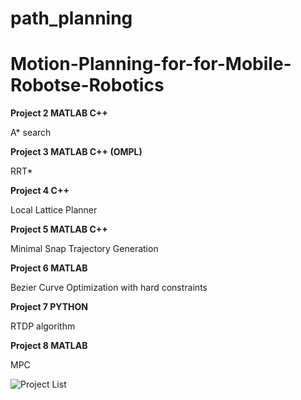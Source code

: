 # path_planning
# Motion-Planning-for-for-Mobile-Robotse-Robotics

**Project 2	MATLAB	C++**

A* search

	 
**Project 3	MATLAB	C++ (OMPL)**

RRT*	 	 



**Project 4	C++**

Local Lattice Planner	 



**Project 5	MATLAB	C++**

Minimal Snap Trajectory Generation	

 
 
**Project 6	MATLAB**

Bezier Curve Optimization with hard constraints	 


	
**Project 7	PYTHON**

RTDP algorithm	 	



**Project 8	MATLAB**	

MPC	 	


![Project List](https://github.com/KailinTong/Motion-Planning-for-Mobile-Robots/blob/master/projectList.png)


